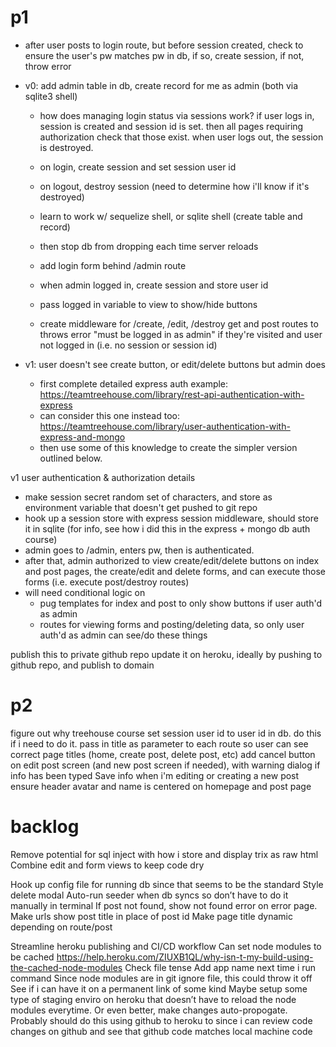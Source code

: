 # p1

- after user posts to login route, but before session created, check to ensure the user's pw matches pw in db, if so, create session, if not, throw error



- v0: add admin table in db, create record for me as admin (both via sqlite3 shell)
    - how does managing login status via sessions work? if user logs in, session is created and session id is set. then all pages requiring authorization check that those exist. when user logs out, the session is destroyed.

    - on login, create session and set session user id
    - on logout, destroy session (need to determine how i'll know if it's destroyed)

    - learn to work w/ sequelize shell, or sqlite shell (create table and record)
    - then stop db from dropping each time server reloads
    - add login form behind /admin route
    - when admin logged in, create session and store user id
    - pass logged in variable to view to show/hide buttons
    - create middleware for /create, /edit, /destroy get and post routes to throws error "must be logged in as admin" if they're visited and user not logged in (i.e. no session or session id)

- v1: user doesn't see create button, or edit/delete buttons but admin does
    - first complete detailed express auth example: https://teamtreehouse.com/library/rest-api-authentication-with-express
    - can consider this one instead too: https://teamtreehouse.com/library/user-authentication-with-express-and-mongo
    - then use some of this knowledge to create the simpler version outlined below. 

v1 user authentication & authorization details
- make session secret random set of characters, and store as environment variable that doesn't get pushed to git repo
- hook up a session store with express session middleware, should store it in sqlite (for info, see how i did this in the express + mongo db auth course)
- admin goes to /admin, enters pw, then is authenticated. 
- after that, admin authorized to view create/edit/delete buttons on index and post pages, the create/edit and delete forms, and can execute those forms (i.e. execute post/destroy routes)
- will need conditional logic on
    - pug templates for index and post to only show buttons if user auth'd as admin
    - routes for viewing forms and posting/deleting data, so only user auth'd as admin can see/do these things


publish this to private github repo 
update it on heroku, ideally by pushing to github repo, and publish to domain

# p2
figure out why treehouse course set session user id to user id in db. do this if i need to do it. 
pass in title as parameter to each route so user can see correct page titles (home, create post, delete post, etc)
add cancel button on edit post screen (and new post screen if needed), with warning dialog if info has been typed
Save info when i'm editing or creating a new post
ensure header avatar and name is centered on homepage and post page

# backlog
Remove potential for sql inject with how i store and display trix as raw html
Combine edit and form views to keep code dry

Hook up config file for running db since that seems to be the standard
Style delete modal 
Auto-run seeder when db syncs so don’t have to do it manually in terminal
If post not found, show not found error on error page.
Make urls show post title in place of post id
Make page title dynamic depending on route/post


Streamline heroku publishing and CI/CD workflow
    Can set node modules to be cached
    https://help.heroku.com/ZIUXB1QL/why-isn-t-my-build-using-the-cached-node-modules
    Check file tense
    Add app name next time i run command
    Since node modules are in git ignore file, this could throw it off
    See if i can have it on a permanent link of some kind
    Maybe setup some type of staging enviro on heroku that doesn’t have to reload the node modules everytime. Or even better, make changes auto-propogate. 
    Probably should do this using github to heroku to since i can review code changes on github and see that github code matches local machine code